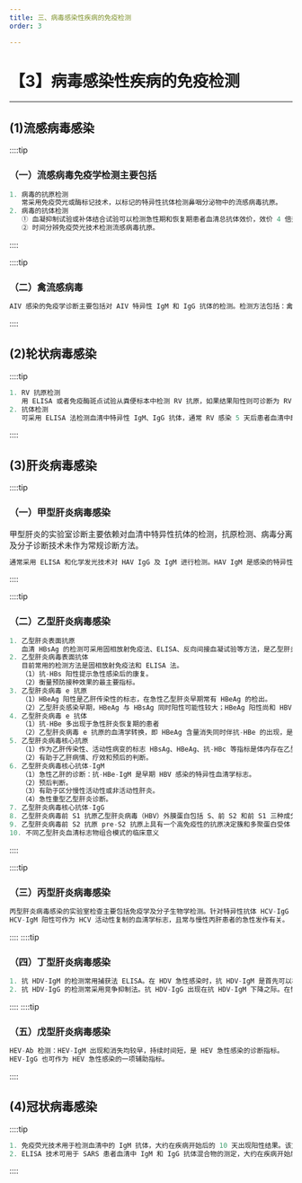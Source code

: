 ```yaml
---
title: 三、病毒感染性疾病的免疫检测
order: 3

---
```


# 【3】病毒感染性疾病的免疫检测

<kaodian :text="'免疫学检验记忆卡'" />

<!-- ###### 第二十二章 感染性疾病与感染免疫检测

> 临床免疫学检验 -->

<beitiM/>

---

## (1)流感病毒感染

<son :text="'免疫学检验记忆卡'" text253="(1)流感病毒感染" :textOption="[['了解','专业知识'],['掌握','专业知识'],['熟练掌握','专业知识']]" />

::::tip

### （一）流感病毒免疫学检测主要包括

```js
1. 病毒的抗原检测
   常采用免疫荧光或酶标记技术，以标记的特异性抗体检测鼻咽分泌物中的流感病毒抗原。
2. 病毒的抗体检测
   ① 血凝抑制试验或补体结合试验可以检测急性期和恢复期患者血清总抗体效价，效价 4 倍升高有助于回顾性诊断和流行病学调查，但不能用于早期诊断。
   ② 时间分辨免疫荧光技术检测流感病毒抗原。
```

::::

::::tip

### （二）禽流感病毒

```js
AIV 感染的免疫学诊断主要包括对 AIV 特异性 IgM 和 IgG 抗体的检测。检测方法包括：禽流感血凝抑制试验、神经氨酸抑制试验、琼脂免疫扩散试验、ELISA 法及抗体斑点-ELISA（Dot-ELISA）法等。
```

::::

## (2)轮状病毒感染

<son :text="'免疫学检验记忆卡'" text254="(2)轮状病毒感染" :textOption="[['了解','专业知识'],['掌握','专业知识'],['熟练掌握','专业知识']]" />

::::tip

```js
1. RV 抗原检测
   用 ELISA 或者免疫酶斑点试验从粪便标本中检测 RV 抗原，如果结果阳性则可诊断为 RV 感染。如用单克隆抗 RV 抗体检测，灵敏度可大大提高，可用于患者诊断和疫情诊断。
2. 抗体检测
   可采用 ELISA 法检测血清中特异性 IgM、IgG 抗体，通常 RV 感染 5 天后患者血清中即可测出 IgM 抗体水平的升高，因此可用于临床轮状病毒感染的早期诊断。IgG 抗体的检测常采用发病早期和恢复期双份血清进行，如有 4 倍以上的增长则有诊断意义。
```

::::

## (3)肝炎病毒感染

<son :text="'免疫学检验记忆卡'" text255="(3)肝炎病毒感染" :textOption="[['熟练掌握','专业知识'],['熟练掌握','专业知识'],['熟练掌握','专业知识']]" />

::::tip

### （一）甲型肝炎病毒感染

甲型肝炎的实验室诊断主要依赖对血清中特异性抗体的检测，抗原检测、病毒分离及分子诊断技术未作为常规诊断方法。

```js
通常采用 ELISA 和化学发光技术对 HAV IgG 及 IgM 进行检测。HAV IgM 是感染的特异性标志，有助于区分现症感染和既往感染 。HAV-IgM 在急性感染时出现较早（发病后 1 ～ 4 周），上升快，高峰效价高，持续时间短（常于 3 ～ 6 个月后转阴性），是急性 HAV 感染或者复发的可靠指标。HAV-IgG 一般于感染后 4 周出现，24 周达高峰，可维持多年，甚至终生。
```

::::

::::tip

### （二）乙型肝炎病毒感染

```js
1. 乙型肝炎表面抗原
   血清 HBsAg 的检测可采用固相放射免疫法、ELISA、反向间接血凝试验等方法，是乙型肝炎患者早期诊断的重要指标 。目前可以采用化学发光法对血清中的 HBsAg 进行定量检测，这对肝炎患者动态疗效观察很有价值。
2. 乙型肝炎病毒表面抗体
   目前常用的检测方法是固相放射免疫法和 ELISA 法。
   （1）抗-HBs 阳性提示急性感染后的康复。
   （2）衡量预防接种效果的最主要指标。
3. 乙型肝炎病毒 e 抗原
   （1）HBeAg 阳性是乙肝传染性的标志，在急性乙型肝炎早期常有 HBeAg 的检出。
   （2）乙型肝炎感染早期，HBeAg 与 HBsAg 同时阳性可能性较大；HBeAg 阳性尚和 HBV DNA 复制、肝脏损害程度相关。HBeAg 阳性标志着患者有较强的传染性。
4. 乙型肝炎病毒 e 抗体
   （1）抗-HBe 多出现于急性肝炎恢复期的患者
   （2）乙型肝炎病毒 e 抗原的血清学转换，即 HBeAg 含量消失同时伴抗-HBe 的出现，是目前临床上慢性乙型肝炎治疗的近期目标（最初目标是减少乙型肝炎病毒的 DNA 复制），对临床个体化治疗有重要的指导意义。
5. 乙型肝炎病毒核心抗原
   （1）作为乙肝传染性、活动性病变的标志 HBsAg、HBeAg、抗-HBc 等指标是体内存在乙型肝炎病毒颗粒的间接标志，而 HBcAg 则是乙型肝炎病毒存在的直接标志，HBcAg 与 HBV 复制呈正相关，可反映 HBV 的活动性及复制程度。
   （2）有助于乙肝病情、疗效和预后的判断。
6. 乙型肝炎病毒核心抗体-IgM
   （1）急性乙肝的诊断：抗-HBe-IgM 是早期 HBV 感染的特异性血清学标志。
   （2）预后判断。
   （3）有助于区分慢性活动性或非活动性肝炎。
   （4）急性重型乙型肝炎诊断。
7. 乙型肝炎病毒核心抗体-IgG
8. 乙型肝炎病毒前 S1 抗原乙型肝炎病毒（HBV）外膜蛋白包括 S、前 S2 和前 S1 三种成分。
9. 乙型肝炎病毒前 S2 抗原 pre-S2 抗原上具有一个高免疫性的抗原决定簇和多聚蛋白受体（PHSA-Re），它与 HBV 的感染和复制有密切的关系，并对临床早期诊断、了解预后及制备乙肝高效疫苗有重要意义。
10. 不同乙型肝炎血清标志物组合模式的临床意义
```

::::

::::tip

### （三）丙型肝炎病毒感染

```js
丙型肝炎病毒感染的实验室检查主要包括免疫学及分子生物学检测。针对特异性抗体 HCV-IgG 和 HCV-IgM 的免疫学检测是临床常用的诊断方法。
HCV-IgM 阳性可作为 HCV 活动性复制的血清学标志，且常与慢性丙肝患者的急性发作有关。

```

::::
::::tip

### （四）丁型肝炎病毒感染

```js
1. 抗 HDV-IgM 的检测常用捕获法 ELISA。在 HDV 急性感染时，抗 HDV-IgM 是首先可以检出的抗体，尤其是在同步感染时，抗 HDV-IgM 往往是唯一可检出的 HDV 感染的血清学标志物。
2. 抗 HDV-IgG 的检测常采用竞争抑制法。抗 HDV-IgG 出现在抗 HDV-IgM 下降之际。在慢性 HDV 感染中，其 IgG 抗体保持高滴度，即使 HDV 感染终止后仍可存在数年。
```

::::
::::tip

### （五）戊型肝炎病毒感染

```js
HEV-Ab 检测：HEV-IgM 出现和消失均较早，持续时间短，是 HEV 急性感染的诊断指标。
HEV-IgG 也可作为 HEV 急性感染的一项辅助指标。
```

::::

## (4)冠状病毒感染

<son :text="'免疫学检验记忆卡'" text256="(4)冠状病毒感染" :textOption="[['了解','专业知识'],['掌握','专业知识'],['掌握','专业知识']]" />

::::tip

```js
1. 免疫荧光技术用于检测血清中的 IgM 抗体，大约在疾病开始后的 10 天出现阳性结果。该方法也可用于 IgG 抗体的测定。
2. ELISA 技术可用于 SARS 患者血清中 IgM 和 IgG 抗体混合物的测定，大约在疾病开始后的 21 天出现可靠的阳性结果。感染早期，上述抗体有可能无法测出。检测阳性提示既往的病毒感染。急性期到恢复期的阳转或者是抗体效价的 4 倍增长，提示有近期感染。
```

::::
